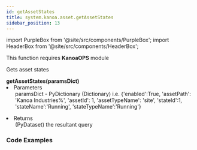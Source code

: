 ```yaml
---
id: getAssetStates
title: system.kanoa.asset.getAssetStates
sidebar_position: 13
---
```

import PurpleBox from '@site/src/components/PurpleBox';
import HeaderBox from '@site/src/components/HeaderBox';


<PurpleBox>This function requires <b>KanoaOPS</b> module</PurpleBox>

<HeaderBox header="Description">Gets asset states </HeaderBox>

<HeaderBox header="Syntax">
    <b>getAssetStates(paramsDict)</b>
    <li> Parameters <br />
        <ul>paramsDict - PyDictionary (Dictionary) i.e. &#123;'enabled':True, 'assetPath': 'Kanoa Industries%', 'assetId': 1, 'assetTypeName': 'site', 'stateId':1, 'stateName':'Running', 'stateTypeName':'Running'} <br /> </ul>
    </li>
    <li> Returns <br />
        <ul>(PyDataset) the resultant query<br /> </ul>
    </li>
</HeaderBox>

### Code Examples

```py


```
